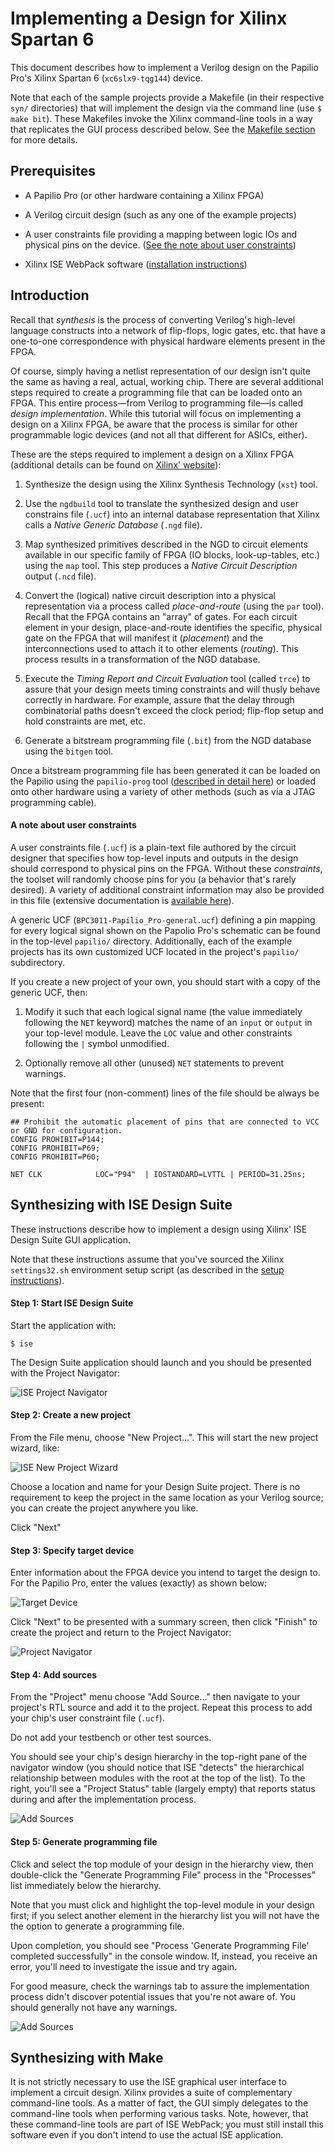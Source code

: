 # Implementing a Design for Xilinx Spartan 6

This document describes how to implement a Verilog design on the Papilio Pro's Xilinx Spartan 6 (`xc6slx9-tqg144`) device.

Note that each of the sample projects provide a Makefile (in their respective `syn/` directories) that will implement the design via the command line (use `$ make bit`). These Makefiles invoke the Xilinx command-line tools in a way that replicates the GUI process described below. See the [Makefile section](#synthesizing-with-make) for more details.

## Prerequisites

* A Papilio Pro (or other hardware containing a Xilinx FPGA)

* A Verilog circuit design (such as any one of the example projects)

* A user constraints file providing a mapping between logic IOs and physical pins on the device. ([See the note about user constraints](#A-note-about-user-constraints))

* Xilinx ISE WebPack software ([installation instructions](install-instructions.md))

## Introduction

Recall that _synthesis_ is the process of converting Verilog's high-level language constructs into a network of flip-flops, logic gates, etc. that have a one-to-one correspondence with physical hardware elements present in the FPGA.

Of course, simply having a netlist representation of our design isn't quite the same as having a real, actual, working chip. There are several additional steps required to create a programming file that can be loaded onto an FPGA. This entire process—from Verilog to programming file—is called _design implementation_. While this tutorial will focus on implementing a design on a Xilinx FPGA, be aware that the process is similar for other programmable logic devices (and not all that different for ASICs, either).

These are the steps required to implement a design on a Xilinx FPGA (additional details can be found on [Xilinx' website](https://www.xilinx.com/support/documentation/sw_manuals/xilinx14_4/ise_c_implement_fpga_design.htm)):

1. Synthesize the design using the Xilinx Synthesis Technology (`xst`) tool.

2. Use the `ngdbuild` tool to translate the synthesized design and user constrains file (`.ucf`) into an internal database representation that Xilinx calls a _Native Generic Database_ (`.ngd` file).

3. Map synthesized primitives described in the NGD to circuit elements available in our specific family of FPGA (IO blocks, look-up-tables, etc.) using the `map` tool. This step produces a _Native Circuit Description_ output (`.ncd` file).

4. Convert the (logical) native circuit description into a physical representation via a process called _place-and-route_ (using the `par` tool). Recall that the FPGA contains an "array" of gates. For each circuit element in your design, place-and-route identifies the specific, physical gate on the FPGA that will manifest it (_placement_) and the interconnections used to attach it to other elements (_routing_). This process results in a transformation of the NGD database.

5. Execute the _Timing Report and Circuit Evaluation_ tool (called `trce`) to assure that your design meets timing constraints and will thusly behave correctly in hardware. For example, assure that the delay through combinatorial paths doesn't exceed the clock period; flip-flop setup and hold constraints are met, etc.

6. Generate a bitstream programming file (`.bit`) from the NGD database using the `bitgen` tool.

Once a bitstream programming file has been generated it can be loaded on the Papilio using the `papilio-prog` tool ([described in detail here](papilio-instructions.md)) or loaded onto other hardware using a variety of other methods (such as via a JTAG programming cable).

#### A note about user constraints

A user constraints file (`.ucf`) is a plain-text file authored by the circuit designer that specifies how top-level inputs and outputs in the design should correspond to physical pins on the FPGA. Without these _constraints_, the toolset will randomly choose pins for you (a behavior that's rarely desired). A variety of additional constraint information may also be provided in this file (extensive documentation is [available here](https://www.xilinx.com/support/documentation/sw_manuals/xilinx11/cgd.pdf)).  

A generic UCF (`BPC3011-Papilio_Pro-general.ucf`) defining a pin mapping for every logical signal shown on the Papolio Pro's schematic can be found in the top-level `papilio/` directory. Additionally, each of the example projects has its own customized UCF located in the project's `papilio/` subdirectory.

If you create a new project of your own, you should start with a copy of the generic UCF, then:

1. Modify it such that each logical signal name (the value immediately following the `NET` keyword) matches the name of an `input` or `output` in your top-level module. Leave the `LOC` value and other constraints following the `|` symbol unmodified.

2. Optionally remove all other (unused) `NET` statements to prevent warnings.

Note that the first four (non-comment) lines of the file should be always be present:

```
## Prohibit the automatic placement of pins that are connected to VCC or GND for configuration.
CONFIG PROHIBIT=P144;
CONFIG PROHIBIT=P69;
CONFIG PROHIBIT=P60;

NET CLK            LOC="P94"  | IOSTANDARD=LVTTL | PERIOD=31.25ns;          
```

## Synthesizing with ISE Design Suite

These instructions describe how to implement a design using Xilinx' ISE Design Suite GUI application.

Note that these instructions assume that you've sourced the Xilinx `settings32.sh` environment setup script (as described in the [setup instructions](install-instructions.md)).

#### Step 1: Start ISE Design Suite

Start the application with:

```
$ ise
```

The Design Suite application should launch and you should be presented with the Project Navigator:

![ISE Project Navigator](images/syn1.png)

#### Step 2: Create a new project

From the File menu, choose "New Project...". This will start the new project wizard, like:

![ISE New Project Wizard](images/syn2.png)

Choose a location and name for your Design Suite project. There is no requirement to keep the project in the same location as your Verilog source; you can create the project anywhere you like.

Click "Next"

#### Step 3: Specify target device

Enter information about the FPGA device you intend to target the design to. For the Papilio Pro, enter the values (exactly) as shown below:

![Target Device](images/syn3.png)

Click "Next" to be presented with a summary screen, then click "Finish" to create the project and return to the Project Navigator:

![Project Navigator](images/syn5.png)

#### Step 4: Add sources

From the "Project" menu choose "Add Source..." then navigate to your project's RTL source and add it to the project. Repeat this process to add your chip's user constraint file (`.ucf`).

Do not add your testbench or other test sources.

You should see your chip's design hierarchy in the top-right pane of the navigator window (you should notice that ISE "detects" the hierarchical relationship between modules with the root at the top of the list). To the right, you'll see a "Project Status" table (largely empty) that reports status during and after the implementation process.  

![Add Sources](images/syn6.png)

#### Step 5: Generate programming file

Click and select the top module of your design in the hierarchy view, then double-click the "Generate Programming File" process in the "Processes" list immediately below the hierarchy.

Note that you must click and highlight the top-level module in your design first; if you select another element in the hierarchy list you will not have the the option to generate a programming file.

Upon completion, you should see "Process 'Generate Programming File' completed successfully" in the console window. If, instead, you receive an error, you'll need to investigate the issue and try again.

For good measure, check the warnings tab to assure the implementation process didn't discover potential issues that you're not aware of. You should generally not have any warnings.

![Add Sources](images/syn7.png)

## Synthesizing with Make

It is not strictly necessary to use the ISE graphical user interface to implement a circuit design. Xilinx provides a suite of complementary command-line tools. As a matter of fact, the GUI simply delegates to the command-line tools when performing various tasks. Note, however, that these command-line tools are part of ISE WebPack; you must still install this software even if you don't intend to use the actual ISE application.
